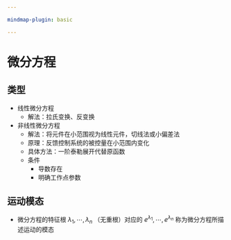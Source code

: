 ```yaml
---

mindmap-plugin: basic

---
```



# 微分方程

## 类型

- 线性微分方程
	- 解法：拉氏变换、反变换
- 非线性微分方程
	- 解法：将元件在小范围视为线性元件，切线法或小偏差法
	- 原理：反馈控制系统的被控量在小范围内变化
	- 具体方法：一阶泰勒展开代替原函数
	- 条件
		- 导数存在
		- 明确工作点参数

## 运动模态

- 微分方程的特征根 $\lambda_1,\cdots,\lambda_n$ （无重根）对应的 $e^{\lambda_1}, \cdots, e^{\lambda_n}$ 称为微分方程所描述运动的模态

